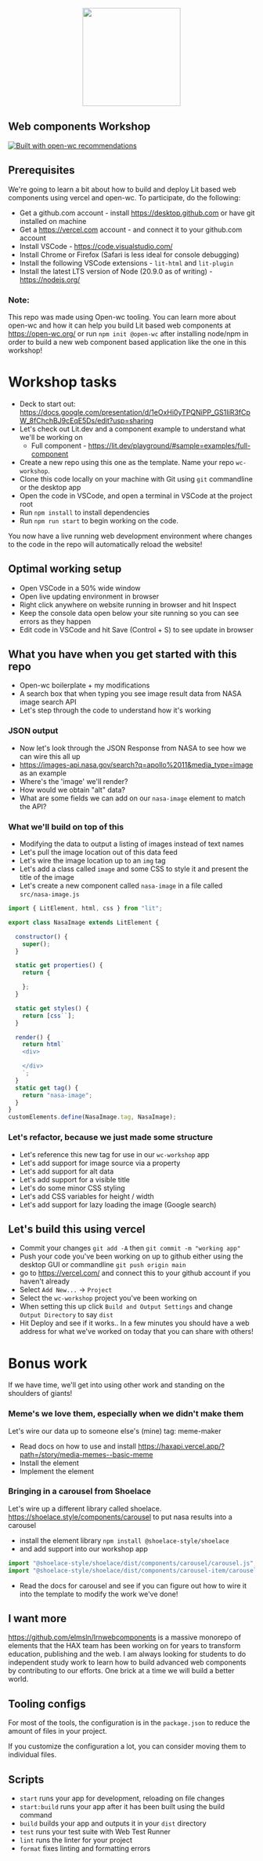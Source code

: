<p align="center">
  <img width="200" src="https://open-wc.org/hero.png"></img>
</p>

## Web components Workshop

[![Built with open-wc recommendations](https://img.shields.io/badge/built%20with-open--wc-blue.svg)](https://github.com/open-wc)

## Prerequisites
We're going to learn a bit about how to build and deploy Lit based web components using vercel and open-wc. To participate, do the following:

- Get a github.com account - install https://desktop.github.com or have git installed on machine
- Get a https://vercel.com account - and connect it to your github.com account
- Install VSCode - https://code.visualstudio.com/
- Install Chrome or Firefox (Safari is less ideal for console debugging)
- Install the following VSCode extensions - `lit-html` and `lit-plugin`
- Install the latest LTS version of Node (20.9.0 as of writing) - https://nodejs.org/

### Note:
This repo was made using Open-wc tooling. You can learn more about open-wc and how it can help you build Lit based web components at https://open-wc.org/ or run `npm init @open-wc` after installing node/npm in order to build a new web component based application like the one in this workshop!

# Workshop tasks
- Deck to start out: https://docs.google.com/presentation/d/1eOxHi0yTPQNiPP_GS1IiR3fCpW_8fChchBJ9cEqE5Ds/edit?usp=sharing
- Let's check out Lit.dev and a component example to understand what we'll be working on
  - Full component - https://lit.dev/playground/#sample=examples/full-component
- Create a new repo using this one as the template. Name your repo `wc-workshop`.
- Clone this code locally on your machine with Git using `git` commandline or the desktop app
- Open the code in VSCode, and open a terminal in VSCode at the project root
- Run `npm install` to install dependencies
- Run `npm run start` to begin working on the code.

You now have a live running web development environment where changes to the code in the repo will automatically reload the website!

## Optimal working setup
- Open VSCode in a 50% wide window
- Open live updating environment in browser
- Right click anywhere on website running in browser and hit Inspect
- Keep the console data open below your site running so you can see errors as they happen
- Edit code in VSCode and hit Save (Control + S) to see update in browser

## What you have when you get started with this repo
- Open-wc boilerplate + my modifications
- A search box that when typing you see image result data from NASA image search API
- Let's step through the code to understand how it's working

### JSON output
- Now let's look through the JSON Response from NASA to see how we can wire this all up
- https://images-api.nasa.gov/search?q=apollo%2011&media_type=image as an example
- Where's the 'image' we'll render?
- How would we obtain "alt" data?
- What are some fields we can add on our `nasa-image` element to match the API?

### What we'll build on top of this
- Modifying the data to output a listing of images instead of text names
- Let's pull the image location out of this data feed
- Let's wire the image location up to an `img` tag
- Let's add a class called `image` and some CSS to style it and present the title of the image
- Let's create a new component called `nasa-image` in a file called `src/nasa-image.js`
```js
import { LitElement, html, css } from "lit";

export class NasaImage extends LitElement {

  constructor() {
    super();
  }

  static get properties() {
    return {

    };
  }

  static get styles() {
    return [css``];
  }

  render() {
    return html`
    <div>

    </div>
    `;
  }
  static get tag() {
    return "nasa-image";
  }
}
customElements.define(NasaImage.tag, NasaImage);
```
### Let's refactor, because we just made some structure
- Let's reference this new tag for use in our `wc-workshop` app
- Let's add support for image source via a property
- Let's add support for alt data
- Let's add support for a visible title
- Let's do some minor CSS styling
- Let's add CSS variables for height / width
- Let's add support for lazy loading the image (Google search)

## Let's build this using vercel
- Commit your changes `git add -A` then `git commit -m "working app"`
- Push your code you've been working on up to github either using the desktop GUI or commandline `git push origin main`
- go to https://vercel.com/ and connect this to your github account if you haven't already
- Select `Add New...` -> `Project`
- Select the `wc-workshop` project you've been working on
- When setting this up click `Build and Output Settings` and change `Output Directory` to say `dist`
- Hit Deploy and see if it works.. In a few minutes you should have a web address for what we've worked on today that you can share with others!


# Bonus work
If we have time, we'll get into using other work and standing on the shoulders of giants!

### Meme's we love them, especially when we didn't make them
Let's wire our data up to someone else's (mine) tag: meme-maker
- Read docs on how to use and install https://haxapi.vercel.app/?path=/story/media-memes--basic-meme
- Install the element
- Implement the element

### Bringing in a carousel from Shoelace
Let's wire up a different library called shoelace. https://shoelace.style/components/carousel to put nasa results into a carousel
- install the element library `npm install @shoelace-style/shoelace`
- and add support into our workshop app
```js
import "@shoelace-style/shoelace/dist/components/carousel/carousel.js";
import "@shoelace-style/shoelace/dist/components/carousel-item/carousel-item.js";
```
- Read the docs for carousel and see if you can figure out how to wire it into the template to modify the work we've done!

## I want more
https://github.com/elmsln/lrnwebcomponents is a massive monorepo of elements that the HAX team has been working on for years to transform education, publishing and the web. I am always looking for students to do independent study work to learn how to build advanced web components by contributing to our efforts. One brick at a time we will build a better world.

## Tooling configs

For most of the tools, the configuration is in the `package.json` to reduce the amount of files in your project.

If you customize the configuration a lot, you can consider moving them to individual files.

## Scripts

- `start` runs your app for development, reloading on file changes
- `start:build` runs your app after it has been built using the build command
- `build` builds your app and outputs it in your `dist` directory
- `test` runs your test suite with Web Test Runner
- `lint` runs the linter for your project
- `format` fixes linting and formatting errors
